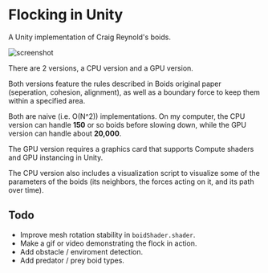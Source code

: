 # Flocking in Unity
A Unity implementation of Craig Reynold's boids.

![screenshot](https://i.imgur.com/CaDNBkm.png)

There are 2 versions, a CPU version and a GPU version.

Both versions feature the rules described in Boids original paper (seperation, cohesion, alignment), as well as a boundary force to keep them within a specified area.

Both are naive (i.e. O(N^2)) implementations. On my computer, the CPU version can handle **150** or so boids before slowing down, while the GPU version can handle about **20,000**.

The GPU version requires a graphics card that supports Compute shaders and GPU instancing in Unity.

The CPU version also includes a visualization script to visualize some of the parameters of the boids (its neighbors, the forces acting on it, and its path over time).

## Todo

- Improve mesh rotation stability in `boidShader.shader`.
- Make a gif or video demonstrating the flock in action.
- Add obstacle / enviroment detection.
- Add predator / prey boid types.